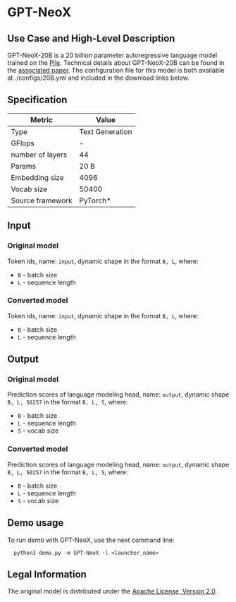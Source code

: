 # GPT-NeoX

## Use Case and High-Level Description

GPT-NeoX-20B is a 20 billion parameter autoregressive language model trained on the [Pile](https://arxiv.org/abs/2101.00027). Technical details about GPT-NeoX-20B can be found in the [associated paper](https://arxiv.org/abs/2204.06745). The configuration file for this model is both available at ./configs/20B.yml and included in the download links below.


## Specification

| Metric            | Value            |
|-------------------|------------------|
| Type              | Text Generation  |
| GFlops            | -                |
| number of layers  | 44               |
| Params            | 20 B             |
| Embedding size    | 4096             |
| Vocab size        | 50400            |
| Source framework  | PyTorch\*        |

## Input

### Original model

Token ids, name: `input`, dynamic shape in the format `B, L`, where:

- `B` - batch size
- `L` - sequence length

### Converted model

Token ids, name: `input`, dynamic shape in the format `B, L`, where:

- `B` - batch size
- `L` - sequence length

## Output

### Original model

Prediction scores of language modeling head, name: `output`, dynamic shape `B, L, 50257` in the format `B, L, S`, where:

- `B` - batch size
- `L` - sequence length
- `S` - vocab size

### Converted model

Prediction scores of language modeling head, name: `output`, dynamic shape `B, L, 50257` in the format `B, L, S`, where:

- `B` - batch size
- `L` - sequence length
- `S` - vocab size


## Demo usage

To run demo with GPT-NeoX, use the next command line:

```
  python3 demo.py -m GPT-NeoX -l <launcher_name>
```

## Legal Information

The original model is distributed under the
[Apache License, Version 2.0](https://raw.githubusercontent.com/huggingface/transformers/master/LICENSE).
